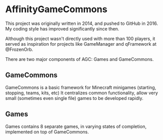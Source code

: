 # AffinityGameCommons

This project was originally written in 2014, and pushed to GitHub in 2016.
My coding style has improved significantly since then.

Although this project wasn't directly used with more than 100 players, it served as
inspiration for projects like GameManager and qFramework at @FrozenOrb.

There are two major components of AGC: Games and GameCommons.

## GameCommons 
GameCommons is a basic framework for Minecraft minigames (starting, stopping, teams, kits, etc)
It centralizes common functionality, allow very small (sometimes even single file) games to be
developed rapidly.

## Games
Games contains 8 separate games, in varying states of completion, implemented on top of GameCommons.
